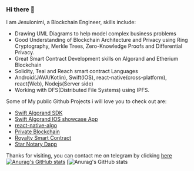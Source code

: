 ### Hi there 👋
I am Jesulonimi, a Blockchain Engineer, skills include:
- Drawing UML Diagrams to help model complex business problems
- Good Understanding of Blockchain Architecture and Privacy using Ring Cryptography, Merkle Trees, Zero-Knowledge Proofs  and Differential Privacy.
- Great Smart Contract Development skills on Algorand and Etherium Blockchain
- Solidity, Teal and Reach smart contract Languages
- Android(JAVA/Kotlin), Swift(IOS), react-native(cross-platform), react(Web), Nodejs(Server side)
- Working with DFS(Distributed File Systems) using IPFS.

Some of My public Github Projects i will love you to check out are:
- [Swift Algorand SDK](https://github.com/Jesulonimi21/Swift-Algorand-Sdk)
- [Swift Algorand IOS showcase App](https://github.com/Jesulonimi21/swift-algorand-sdk-ios-showcase)
- [react-native-algo](https://github.com/Jesulonimi21/react-native-algo)
- [Private Blockchain](https://github.com/Jesulonimi21/PrivateBlockchain)
- [Royalty Smart Contract](https://github.com/uncopied/smart_contract)
- [Star Notary Dapp](https://github.com/Jesulonimi21/StarNotaryDApp)

Thanks for visiting, you can contact me on telegram by clicking [here](https://t.me/jesulonimi)
[![Anurag's GitHub stats](https://github-readme-stats.vercel.app/api?username=jesulonimi21)](https://github.com/anuraghazra/github-readme-stats)
[![Anurag's GitHub stats](https://github-readme-stats.vercel.app/api/top-langs?username=jesulonimi21&count_private=true)


<!--
**Jesulonimi21/jesulonimi21** is a ✨ _special_ ✨ repository because its `README.md` (this file) appears on your GitHub profile.

Here are some ideas to get you started:

- 🔭 I’m currently working on ...
- 🌱 I’m currently learning ...
- 👯 I’m looking to collaborate on ...
- 🤔 I’m looking for help with ...
- 💬 Ask me about ...
- 📫 How to reach me: ...
- 😄 Pronouns: ...
- ⚡ Fun fact: ...
-->
